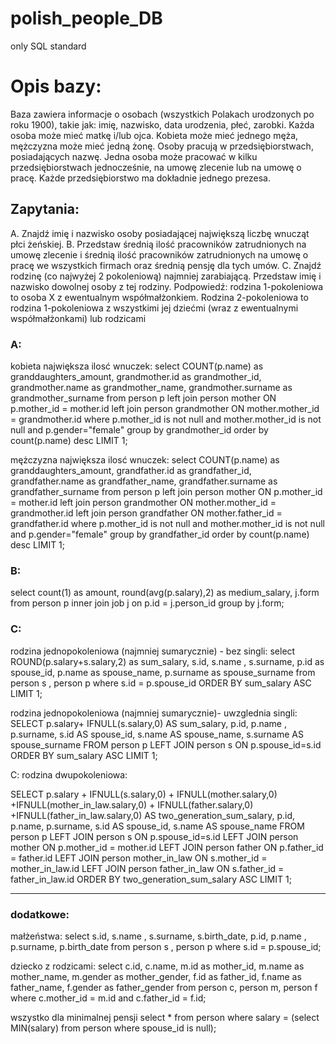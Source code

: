 # polish_people_DB
only SQL standard


# Opis bazy:
Baza zawiera informacje o osobach (wszystkich Polakach urodzonych po roku 1900), takie jak: imię, nazwisko,
data urodzenia, płeć, zarobki. Każda osoba może mieć matkę i/lub ojca. Kobieta może mieć jednego męża,
mężczyzna może mieć jedną żonę. Osoby pracują w przedsiębiorstwach, posiadających nazwę. Jedna osoba może
pracować w kilku przedsiębiorstwach jednocześnie, na umowę zlecenie lub na umowę o pracę. Każde
przedsiębiorstwo ma dokładnie jednego prezesa.

## Zapytania:


A. Znajdź imię i nazwisko osoby posiadającej największą liczbę wnucząt płci żeńskiej.
B. Przedstaw średnią ilość pracowników zatrudnionych na umowę zlecenie i średnią ilość pracowników
zatrudnionych na umowę o pracę we wszystkich firmach oraz średnią pensję dla tych umów.
C. Znajdź rodzinę (co najwyżej 2 pokoleniową) najmniej zarabiającą. Przedstaw imię i nazwisko dowolnej osoby
z tej rodziny.
Podpowiedź: rodzina 1-pokoleniowa to osoba X z ewentualnym współmałżonkiem. Rodzina 2-pokoleniowa to
rodzina 1-pokoleniowa z wszystkimi jej dziećmi (wraz z ewentualnymi współmałżonkami) lub rodzicami

### A:

kobieta największa ilosć wnuczek:
select COUNT(p.name) as granddaughters_amount, grandmother.id as grandmother_id, grandmother.name as grandmother_name, grandmother.surname as grandmother_surname
from person p
left join person mother ON  p.mother_id = mother.id
left join person grandmother ON  mother.mother_id = grandmother.id
where p.mother_id is not null and mother.mother_id is not null and p.gender="female"
group by grandmother_id order by count(p.name) desc LIMIT 1;

mężczyzna największa ilosć wnuczek:
select COUNT(p.name) as granddaughters_amount, grandfather.id as grandfather_id, grandfather.name as grandfather_name, grandfather.surname as grandfather_surname
from person p
left join person mother ON  p.mother_id = mother.id
left join person grandmother ON  mother.mother_id = grandmother.id
left join person grandfather ON  mother.father_id = grandfather.id
where p.mother_id is not null and mother.mother_id is not null and p.gender="female"
group by grandfather_id order by count(p.name) desc LIMIT 1;

### B:

select count(1) as amount, round(avg(p.salary),2) as medium_salary, j.form from person p 
inner join job j on p.id = j.person_id
group by j.form;

### C:

rodzina jednopokoleniowa (najmniej sumarycznie) - bez singli: 
select ROUND(p.salary+s.salary,2) as sum_salary, s.id, s.name , s.surname,
 p.id as spouse_id, p.name as spouse_name, p.surname as spouse_surname 
from person s , person p where s.id = p.spouse_id ORDER BY sum_salary ASC LIMIT 1;

rodzina jednopokoleniowa (najmniej sumarycznie)- uwzglednia singli:
SELECT p.salary+ IFNULL(s.salary,0) AS sum_salary, p.id, p.name , p.surname,
 s.id AS spouse_id, s.name AS spouse_name, s.surname AS spouse_surname 
FROM person p
LEFT JOIN person s ON p.spouse_id=s.id
ORDER BY sum_salary ASC LIMIT 1; 

C: rodzina dwupokoleniowa:

SELECT 
	p.salary + IFNULL(s.salary,0) + IFNULL(mother.salary,0) +IFNULL(mother_in_law.salary,0) + IFNULL(father.salary,0) +IFNULL(father_in_law.salary,0) AS two_generation_sum_salary,
	p.id, p.name, p.surname,
	s.id AS spouse_id, s.name AS spouse_name
FROM person p
LEFT JOIN person s ON p.spouse_id=s.id
LEFT JOIN person mother ON  p.mother_id = mother.id 
LEFT JOIN person father ON  p.father_id = father.id 
LEFT JOIN person mother_in_law ON  s.mother_id = mother_in_law.id 
LEFT JOIN person father_in_law ON  s.father_id = father_in_law.id 
ORDER BY two_generation_sum_salary ASC LIMIT 1;  


--------------------------------
### dodatkowe:

małżeństwa:
select s.id, s.name , s.surname, s.birth_date, 
 p.id, p.name , p.surname, p.birth_date 
from person s , person p where s.id = p.spouse_id; 

dziecko z rodzicami:
select
 c.id, c.name,
 m.id as mother_id, m.name as mother_name, m.gender as mother_gender,
 f.id as father_id, f.name as father_name, f.gender as father_gender from person c, person m, person f
 where c.mother_id = m.id and c.father_id = f.id;

wszystko dla minimalnej pensji
 select * from person where salary =  (select MIN(salary) from person where spouse_id is null); 